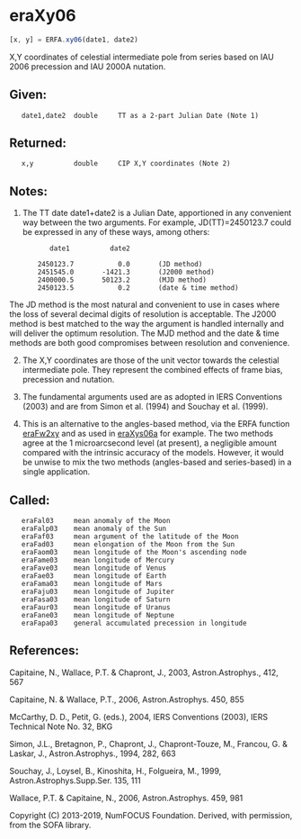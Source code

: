 # eraXy06

```js
[x, y] = ERFA.xy06(date1, date2)
```

X,Y coordinates of celestial intermediate pole from series based
on IAU 2006 precession and IAU 2000A nutation.

## Given:
```
   date1,date2  double     TT as a 2-part Julian Date (Note 1)
```

## Returned:
```
   x,y          double     CIP X,Y coordinates (Note 2)
```

## Notes:

1) The TT date date1+date2 is a Julian Date, apportioned in any
   convenient way between the two arguments.  For example,
   JD(TT)=2450123.7 could be expressed in any of these ways,
   among others:

```
          date1          date2

       2450123.7           0.0       (JD method)
       2451545.0       -1421.3       (J2000 method)
       2400000.5       50123.2       (MJD method)
       2450123.5           0.2       (date & time method)
```

   The JD method is the most natural and convenient to use in
   cases where the loss of several decimal digits of resolution
   is acceptable.  The J2000 method is best matched to the way
   the argument is handled internally and will deliver the
   optimum resolution.  The MJD method and the date & time methods
   are both good compromises between resolution and convenience.

2) The X,Y coordinates are those of the unit vector towards the
   celestial intermediate pole.  They represent the combined effects
   of frame bias, precession and nutation.

3) The fundamental arguments used are as adopted in IERS Conventions
   (2003) and are from Simon et al. (1994) and Souchay et al.
   (1999).

4) This is an alternative to the angles-based method, via the ERFA
   function [eraFw2xy][1] and as used in [eraXys06a][2] for example.  The two
   methods agree at the 1 microarcsecond level (at present), a
   negligible amount compared with the intrinsic accuracy of the
   models.  However, it would be unwise to mix the two methods
   (angles-based and series-based) in a single application.

## Called:
```
   eraFal03     mean anomaly of the Moon
   eraFalp03    mean anomaly of the Sun
   eraFaf03     mean argument of the latitude of the Moon
   eraFad03     mean elongation of the Moon from the Sun
   eraFaom03    mean longitude of the Moon's ascending node
   eraFame03    mean longitude of Mercury
   eraFave03    mean longitude of Venus
   eraFae03     mean longitude of Earth
   eraFama03    mean longitude of Mars
   eraFaju03    mean longitude of Jupiter
   eraFasa03    mean longitude of Saturn
   eraFaur03    mean longitude of Uranus
   eraFane03    mean longitude of Neptune
   eraFapa03    general accumulated precession in longitude
```

## References:

   Capitaine, N., Wallace, P.T. & Chapront, J., 2003,
   Astron.Astrophys., 412, 567

   Capitaine, N. & Wallace, P.T., 2006, Astron.Astrophys. 450, 855

   McCarthy, D. D., Petit, G. (eds.), 2004, IERS Conventions (2003),
   IERS Technical Note No. 32, BKG

   Simon, J.L., Bretagnon, P., Chapront, J., Chapront-Touze, M.,
   Francou, G. & Laskar, J., Astron.Astrophys., 1994, 282, 663

   Souchay, J., Loysel, B., Kinoshita, H., Folgueira, M., 1999,
   Astron.Astrophys.Supp.Ser. 135, 111

   Wallace, P.T. & Capitaine, N., 2006, Astron.Astrophys. 459, 981

Copyright (C) 2013-2019, NumFOCUS Foundation.
Derived, with permission, from the SOFA library.


[1]: era.fw2xy.md
[2]: era.xys06a.md
